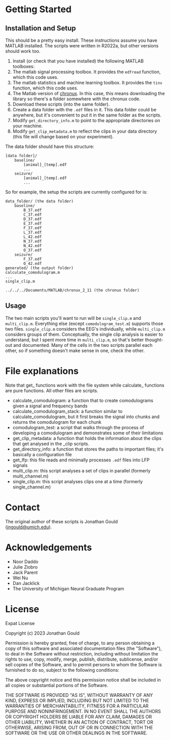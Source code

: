 # Getting Started
## Installation and Setup
This should be a pretty easy install. These instructions assume you have MATLAB installed. The scripts were written in R2022a, but other versions should work too.
1. Install (or check that you have installed) the following MATLAB toolboxes:
  1. The matlab signal processing toolbox. It provides the `edfread` function, which this code uses.
  2. The matlab statistics and machine learning toolbox. It provides the `tinv` function, which this code uses.
  3. The Matlab version of [chronux](http://chronux.org/). In this case, this means downloading the library so there's a folder somewhere with the chronux code.
2. Download these scripts (into the same folder).
3. Create a data folder with the `.edf` files in it. This data folder could be anywhere, but it's convenient to put it in the same folder as the scripts.
4. Modify `get_directory_info.m` to point to the appropriate directories on your machine.
5. Modify `get_clip_metadata.m` to reflect the clips in your data directory (this file will change based on your experiment).

The data folder should have this structure:
```
[data folder]/
    baseline/
        [animal]_[temp].edf
        ...
    seizure/
        [animal]_[temp].edf
        ...
```
So for example, the setup the scripts are currently configured for is:
```
data_folder/ (the data folder)
    baseline/
        B_37.edf
        C_37.edf
        D_37.edf
        E_37.edf
        F_37.edf
        L_37.edf
        L_42.edf
        N_37.edf
        N_42.edf
        O_37.edf
    seizure/
        F_37.edf
        O_42.edf
generated/ (the output folder)
calculate_comodulogram.m
...
single_clip.m

../../../Documents/MATLAB/chronux_2_11 (the chronux folder)
```

## Usage
The two main scripts you'll want to run will be `single_clip.m` and `multi_clip.m`. Everything else (except `comodulogram_test.m`) supports those two files. `single_clip.m` considers the EEG's individually, while `multi_clip.m` considers groups of them. 
Conceptually, the single clip analysis is easier to understand, but I spent more time in `multi_clip.m`, so that's better thought-out and documented. 
Many of the cells in the two scripts parallel each other, so if something doesn't make sense in one, check the other.

# File explanations
Note that get_ functions work with the file system while calculate_ functions are pure functions. All other files are scripts.
* calculate_comodulogram: a function that to create comodulograms given a signal and frequency bands
* calculate_comodulogram_stack: a function similar to calculate_comodulogram, but it first breaks the signal into chunks and returns the comodulogram for each chunk
* comodulogram_test: a script that walks through the process of developing a comodulogram and demonstrates some of their limitations
* get_clip_metadata: a function that holds the information about the clips that get analysed in the _clip scripts.
* get_directory_info: a function that stores the paths to important files; it's basically a configuration file
* get_lfp: this file reads and minimally processes `.edf` files into LFP signals
* multi_clip.m: this script analyses a set of clips in parallel (formerly multi_channel.m)
* single_clip.m: this script analyses clips one at a time (formerly single_channel.m)

# Contact
The original author of these scripts is Jonathan Gould (jngould@umich.edu).

# Acknowledgements
* Noor Daddo
* Julie Ziobro
* Jack Parent
* Wei Nu 
* Dan Jacklick
* The University of Michigan Neural Graduate Program

# License
Expat License

Copyright (c) 2023 Jonathan Gould

Permission is hereby granted, free of charge, to any person obtaining a copy
of this software and associated documentation files (the "Software"), to deal
in the Software without restriction, including without limitation the rights
to use, copy, modify, merge, publish, distribute, sublicense, and/or sell
copies of the Software, and to permit persons to whom the Software is
furnished to do so, subject to the following conditions:

The above copyright notice and this permission notice shall be included in all
copies or substantial portions of the Software.

THE SOFTWARE IS PROVIDED "AS IS", WITHOUT WARRANTY OF ANY KIND, EXPRESS OR
IMPLIED, INCLUDING BUT NOT LIMITED TO THE WARRANTIES OF MERCHANTABILITY,
FITNESS FOR A PARTICULAR PURPOSE AND NONINFRINGEMENT. IN NO EVENT SHALL THE
AUTHORS OR COPYRIGHT HOLDERS BE LIABLE FOR ANY CLAIM, DAMAGES OR OTHER
LIABILITY, WHETHER IN AN ACTION OF CONTRACT, TORT OR OTHERWISE, ARISING FROM,
OUT OF OR IN CONNECTION WITH THE SOFTWARE OR THE USE OR OTHER DEALINGS IN THE
SOFTWARE.
